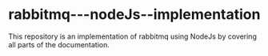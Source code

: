 # rabbitmq---nodeJs--implementation
This repository is an implementation of rabbitmq using NodeJs by covering all parts of the documentation.

